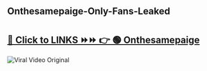
 ## Onthesamepaige-Only-Fans-Leaked

# <h2><a href="https://clipsfans.com/Onthesamepaige&ref=git">🔗 Click to LINKS ⏩⏩ 👉 🟢 Onthesamepaige </a></h2>

<a href="https://clipsfans.com/Onthesamepaige&ref=git" rel="nofollow" data-target="animated-image.originalLink"><img src="https://i.ibb.co.com/xMMVF88/686577567.gif" alt="Viral Video Original" style="max-width: 100%; display: inline-block;" data-target="animated-image.originalImage"></a>
